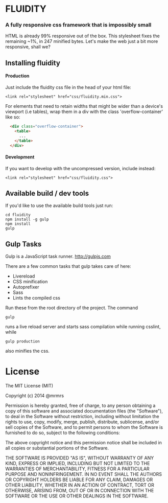 # FLUIDITY

### A fully responsive css framework that is impossibly small

HTML is already 99% responsive out of the box.
This stylesheet fixes the remaining ~1%, in 247 minified bytes.
Let's make the web just a bit more responsive, shall we?

## Installing fluidity

#### Production

Just include the fluidity css file in the head of your html file:
```
<link rel="stylesheet" href="css/fluidity.min.css">
```

For elements that need to retain widths that might be wider than a device's
viewport (i.e tables), wrap them in a div with the class 'overflow-container'
like so:
```html
  <div class="overflow-container">
    <table>
      ...
    </table>
  </div>
```

#### Development

If you want to develop with the uncompressed version, include instead:
```
<link rel="stylesheet" href="css/fluidity.css">
```

## Available build / dev tools

If you'd like to use the available build tools just run:
```
cd fluidity
npm install -g gulp
npm install
gulp
```

## Gulp Tasks

Gulp is a JavaScript task runner.
http://gulpjs.com

There are a few common tasks that gulp takes care of here:
* Livereload
* CSS minification
* Autoprefixer
* Sass
* Lints the compiled css

Run these from the root directory of the project. The command
```
gulp
```
runs a live reload server and starts sass compilation while running csslint, while
```
gulp production
```
also minifies the css.


# License

The MIT License (MIT)

Copyright (c) 2014 @mrmrs

Permission is hereby granted, free of charge, to any person obtaining a copy
of this software and associated documentation files (the "Software"), to deal
in the Software without restriction, including without limitation the rights
to use, copy, modify, merge, publish, distribute, sublicense, and/or sell
copies of the Software, and to permit persons to whom the Software is
furnished to do so, subject to the following conditions:

The above copyright notice and this permission notice shall be included in
all copies or substantial portions of the Software.

THE SOFTWARE IS PROVIDED "AS IS", WITHOUT WARRANTY OF ANY KIND, EXPRESS OR
IMPLIED, INCLUDING BUT NOT LIMITED TO THE WARRANTIES OF MERCHANTABILITY,
FITNESS FOR A PARTICULAR PURPOSE AND NONINFRINGEMENT. IN NO EVENT SHALL THE
AUTHORS OR COPYRIGHT HOLDERS BE LIABLE FOR ANY CLAIM, DAMAGES OR OTHER
LIABILITY, WHETHER IN AN ACTION OF CONTRACT, TORT OR OTHERWISE, ARISING FROM,
OUT OF OR IN CONNECTION WITH THE SOFTWARE OR THE USE OR OTHER DEALINGS IN
THE SOFTWARE.

